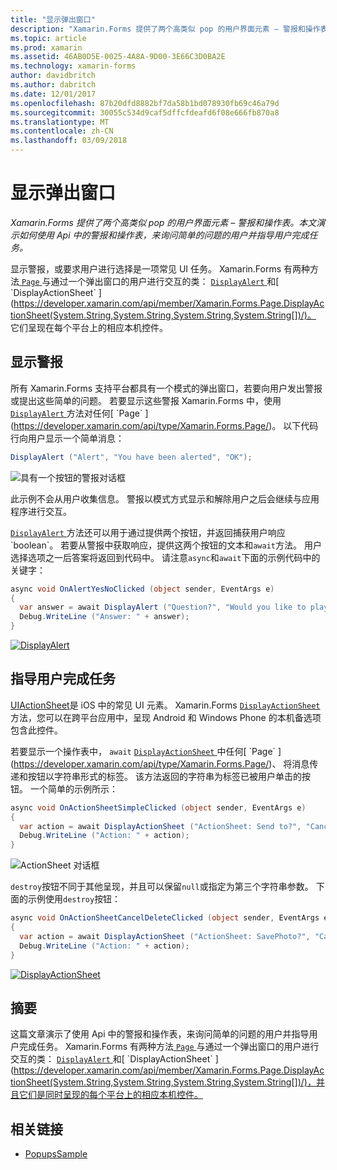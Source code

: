 ```yaml
---
title: "显示弹出窗口"
description: "Xamarin.Forms 提供了两个高类似 pop 的用户界面元素 – 警报和操作表。 本文演示如何使用 Api 中的警报和操作表，来询问简单的问题的用户并指导用户完成任务。"
ms.topic: article
ms.prod: xamarin
ms.assetid: 46AB0D5E-0025-4A8A-9D00-3E66C3D0BA2E
ms.technology: xamarin-forms
author: davidbritch
ms.author: dabritch
ms.date: 12/01/2017
ms.openlocfilehash: 87b20dfd8882bf7da58b1bd078930fb69c46a79d
ms.sourcegitcommit: 30055c534d9caf5dffcfdeafd6f08e666fb870a8
ms.translationtype: MT
ms.contentlocale: zh-CN
ms.lasthandoff: 03/09/2018
---
```

# <a name="displaying-pop-ups"></a>显示弹出窗口

_Xamarin.Forms 提供了两个高类似 pop 的用户界面元素 – 警报和操作表。本文演示如何使用 Api 中的警报和操作表，来询问简单的问题的用户并指导用户完成任务。_

显示警报，或要求用户进行选择是一项常见 UI 任务。 Xamarin.Forms 有两种方法[ `Page` ](https://developer.xamarin.com/api/type/Xamarin.Forms.Page/)与通过一个弹出窗口的用户进行交互的类： [ `DisplayAlert` ](https://developer.xamarin.com/api/member/Xamarin.Forms.Page.DisplayAlert(System.String,System.String,System.String)/)和[ `DisplayActionSheet` ](https://developer.xamarin.com/api/member/Xamarin.Forms.Page.DisplayActionSheet(System.String,System.String,System.String,System.String[])/)。 它们呈现在每个平台上的相应本机控件。

## <a name="displaying-an-alert"></a>显示警报

所有 Xamarin.Forms 支持平台都具有一个模式的弹出窗口，若要向用户发出警报或提出这些简单的问题。 若要显示这些警报 Xamarin.Forms 中，使用[ `DisplayAlert` ](https://developer.xamarin.com/api/member/Xamarin.Forms.Page.DisplayAlert(System.String,System.String,System.String)/)方法对任何[ `Page` ](https://developer.xamarin.com/api/type/Xamarin.Forms.Page/)。 以下代码行向用户显示一个简单消息：

```csharp
DisplayAlert ("Alert", "You have been alerted", "OK");
```

![](pop-ups-images/alert.png "具有一个按钮的警报对话框")

此示例不会从用户收集信息。 警报以模式方式显示和解除用户之后会继续与应用程序进行交互。

[ `DisplayAlert` ](https://developer.xamarin.com/api/member/Xamarin.Forms.Page.DisplayAlert(System.String,System.String,System.String)/)方法还可以用于通过提供两个按钮，并返回捕获用户响应`boolean`。 若要从警报中获取响应，提供这两个按钮的文本和`await`方法。 用户选择选项之一后答案将返回到代码中。 请注意`async`和`await`下面的示例代码中的关键字：

```csharp
async void OnAlertYesNoClicked (object sender, EventArgs e)
{
  var answer = await DisplayAlert ("Question?", "Would you like to play a game", "Yes", "No");
  Debug.WriteLine ("Answer: " + answer);
}
```

[![DisplayAlert](pop-ups-images/alert2-sml.png "警报具有两个按钮的对话框")](pop-ups-images/alert2.png#lightbox "警报具有两个按钮的对话框")

## <a name="guiding-users-through-tasks"></a>指导用户完成任务

[UIActionSheet](https://developer.apple.com/library/ios/documentation/uikit/reference/uiactionsheet_class/Reference/Reference.html)是 iOS 中的常见 UI 元素。 Xamarin.Forms [ `DisplayActionSheet` ](https://developer.xamarin.com/api/member/Xamarin.Forms.Page.DisplayActionSheet(System.String,System.String,System.String,System.String[])/)方法，您可以在跨平台应用中，呈现 Android 和 Windows Phone 的本机备选项包含此控件。

若要显示一个操作表中， `await` [ `DisplayActionSheet` ](https://developer.xamarin.com/api/member/Xamarin.Forms.Page.DisplayActionSheet(System.String,System.String,System.String,System.String[])/)中任何[ `Page` ](https://developer.xamarin.com/api/type/Xamarin.Forms.Page/)、 将消息传递和按钮以字符串形式的标签。 该方法返回的字符串为标签已被用户单击的按钮。 一个简单的示例所示：

```csharp
async void OnActionSheetSimpleClicked (object sender, EventArgs e)
{
  var action = await DisplayActionSheet ("ActionSheet: Send to?", "Cancel", null, "Email", "Twitter", "Facebook");
  Debug.WriteLine ("Action: " + action);
}
```

![](pop-ups-images/action.png "ActionSheet 对话框")

`destroy`按钮不同于其他呈现，并且可以保留`null`或指定为第三个字符串参数。 下面的示例使用`destroy`按钮：

```csharp
async void OnActionSheetCancelDeleteClicked (object sender, EventArgs e)
{
  var action = await DisplayActionSheet ("ActionSheet: SavePhoto?", "Cancel", "Delete", "Photo Roll", "Email");
  Debug.WriteLine ("Action: " + action);
}
```

[![DisplayActionSheet](pop-ups-images/action2-sml.png "与破坏按钮的操作表对话框")](pop-ups-images/action2.png#lightbox "与破坏按钮的操作表对话框")

## <a name="summary"></a>摘要

这篇文章演示了使用 Api 中的警报和操作表，来询问简单的问题的用户并指导用户完成任务。 Xamarin.Forms 有两种方法[ `Page` ](https://developer.xamarin.com/api/type/Xamarin.Forms.Page/)与通过一个弹出窗口的用户进行交互的类： [ `DisplayAlert` ](https://developer.xamarin.com/api/member/Xamarin.Forms.Page.DisplayAlert(System.String,System.String,System.String)/)和[ `DisplayActionSheet` ](https://developer.xamarin.com/api/member/Xamarin.Forms.Page.DisplayActionSheet(System.String,System.String,System.String,System.String[])/)，并且它们是同时呈现的每个平台上的相应本机控件。



## <a name="related-links"></a>相关链接

- [PopupsSample](https://developer.xamarin.com/samples/xamarin-forms/Navigation/Pop-ups/)
